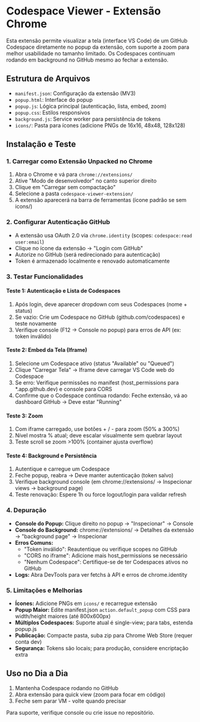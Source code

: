 # Codespace Viewer - Extensão Chrome

Esta extensão permite visualizar a tela (interface VS Code) de um GitHub Codespace diretamente no popup da extensão, com suporte a zoom para melhor usabilidade no tamanho limitado. Os Codespaces continuam rodando em background no GitHub mesmo ao fechar a extensão.

## Estrutura de Arquivos
- `manifest.json`: Configuração da extensão (MV3)
- `popup.html`: Interface do popup
- `popup.js`: Lógica principal (autenticação, lista, embed, zoom)
- `popup.css`: Estilos responsivos
- `background.js`: Service worker para persistência de tokens
- `icons/`: Pasta para ícones (adicione PNGs de 16x16, 48x48, 128x128)

## Instalação e Teste

### 1. Carregar como Extensão Unpacked no Chrome
1. Abra o Chrome e vá para `chrome://extensions/`
2. Ative "Modo de desenvolvedor" no canto superior direito
3. Clique em "Carregar sem compactação"
4. Selecione a pasta `codespace-viewer-extension/`
5. A extensão aparecerá na barra de ferramentas (ícone padrão se sem icons/)

### 2. Configurar Autenticação GitHub
- A extensão usa OAuth 2.0 via `chrome.identity` (scopes: `codespace:read user:email`)
- Clique no ícone da extensão → "Login com GitHub"
- Autorize no GitHub (será redirecionado para autenticação)
- Token é armazenado localmente e renovado automaticamente

### 3. Testar Funcionalidades

#### Teste 1: Autenticação e Lista de Codespaces
1. Após login, deve aparecer dropdown com seus Codespaces (nome + status)
2. Se vazio: Crie um Codespace no GitHub (github.com/codespaces) e teste novamente
3. Verifique console (F12 → Console no popup) para erros de API (ex: token inválido)

#### Teste 2: Embed da Tela (Iframe)
1. Selecione um Codespace ativo (status "Available" ou "Queued")
2. Clique "Carregar Tela" → Iframe deve carregar VS Code web do Codespace
3. Se erro: Verifique permissões no manifest (host_permissions para *.app.github.dev) e console para CORS
4. Confirme que o Codespace continua rodando: Feche extensão, vá ao dashboard GitHub → Deve estar "Running"

#### Teste 3: Zoom
1. Com iframe carregado, use botões + / - para zoom (50% a 300%)
2. Nível mostra % atual; deve escalar visualmente sem quebrar layout
3. Teste scroll se zoom >100% (container ajusta overflow)

#### Teste 4: Background e Persistência
1. Autentique e carregue um Codespace
2. Feche popup, reabra → Deve manter autenticação (token salvo)
3. Verifique background console (em chrome://extensions/ → Inspecionar views → background page)
4. Teste renovação: Espere 1h ou force logout/login para validar refresh

### 4. Depuração
- **Console do Popup:** Clique direito no popup → "Inspecionar" → Console
- **Console do Background:** chrome://extensions/ → Detalhes da extensão → "background page" → Inspecionar
- **Erros Comuns:**
  - "Token inválido": Reautentique ou verifique scopes no GitHub
  - "CORS no iframe": Adicione mais host_permissions se necessário
  - "Nenhum Codespace": Certifique-se de ter Codespaces ativos no GitHub
- **Logs:** Abra DevTools para ver fetchs à API e erros de chrome.identity

### 5. Limitações e Melhorias
- **Ícones:** Adicione PNGs em `icons/` e recarregue extensão
- **Popup Maior:** Edite manifest.json `action.default_popup` com CSS para width/height maiores (até 800x600px)
- **Múltiplos Codespaces:** Suporte atual é single-view; para tabs, estenda popup.js
- **Publicação:** Compacte pasta, suba zip para Chrome Web Store (requer conta dev)
- **Segurança:** Tokens são locais; para produção, considere encriptação extra

## Uso no Dia a Dia
1. Mantenha Codespace rodando no GitHub
2. Abra extensão para quick view (zoom para focar em código)
3. Feche sem parar VM - volte quando precisar

Para suporte, verifique console ou crie issue no repositório.